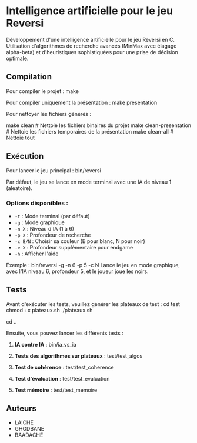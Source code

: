 # Intelligence artificielle pour le jeu Reversi


Développement d'une intelligence artificielle pour le jeu Reversi en C. Utilisation d'algorithmes de recherche avancés (MinMax avec élagage alpha-beta) et d'heuristiques sophistiquées pour une prise de décision optimale.

## Compilation 

Pour compiler le projet :
make


Pour compiler uniquement la présentation :
make presentation


Pour nettoyer les fichiers générés :

make clean               # Nettoie les fichiers binaires du projet
make clean-presentation  # Nettoie les fichiers temporaires de la présentation
make clean-all           # Nettoie tout


## Exécution

Pour lancer le jeu principal :
bin/reversi

Par défaut, le jeu se lance en mode terminal avec une IA de niveau 1 (aléatoire).

### Options disponibles :
- `-t` : Mode terminal (par défaut)
- `-g` : Mode graphique
- `-n X` : Niveau d'IA (1 à 6)
- `-p X` : Profondeur de recherche
- `-c B/N` : Choisir sa couleur (B pour blanc, N pour noir)
- `-e X` : Profondeur supplémentaire pour endgame
- `-h` : Afficher l'aide

Exemple :
bin/reversi -g -n 6 -p 5 -c N
Lance le jeu en mode graphique, avec l'IA niveau 6, profondeur 5, et le joueur joue les noirs.

## Tests

Avant d'exécuter les tests, veuillez générer les plateaux de test :
cd test
chmod +x plateaux.sh
./plateaux.sh

cd ..

Ensuite, vous pouvez lancer les différents tests :

1. **IA contre IA** :
bin/ia_vs_ia


2. **Tests des algorithmes sur plateaux** :
test/test_algos

3. **Test de cohérence** :
test/test_coherence


4. **Test d'évaluation** :
test/test_evaluation

5. **Test mémoire** :
test/test_memoire

## Auteurs

- LAICHE
- GHODBANE
- BAADACHE


